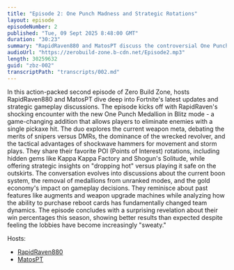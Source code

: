 ```yaml
---
title: "Episode 2: One Punch Madness and Strategic Rotations"
layout: episode
episodeNumber: 2
published: "Tue, 09 Sept 2025 8:48:00 GMT"
duration: "30:23"
summary: "RapidRaven880 and MatosPT discuss the controversial One Punch Medallion in Blitz, analyze the current weapon meta and POI strategies, and explore how recent changes to boons, gold economy, and matchmaking have made Fortnite more challenging but rewarding this season."
audioUrl: "https://zerobuild-zone.b-cdn.net/Episode2.mp3"
length: 30259632
guid: "zbz-002"
transcriptPath: "transcripts/002.md"
---
```


In this action-packed second episode of Zero Build Zone, hosts RapidRaven880 and MatosPT dive deep into Fortnite's latest updates and strategic gameplay discussions. The episode kicks off with RapidRaven's shocking encounter with the new One Punch Medallion in Blitz mode - a game-changing addition that allows players to eliminate enemies with a single pickaxe hit.
The duo explores the current weapon meta, debating the merits of snipers versus DMRs, the dominance of the wrecked revolver, and the tactical advantages of shockwave hammers for movement and storm plays. They share their favorite POI (Points of Interest) rotations, including hidden gems like Kappa Kappa Factory and Shogun's Solitude, while offering strategic insights on "dropping hot" versus playing it safe on the outskirts.
The conversation evolves into discussions about the current boon system, the removal of medallions from unranked modes, and the gold economy's impact on gameplay decisions. They reminisce about past features like augments and weapon upgrade machines while analyzing how the ability to purchase reboot cards has fundamentally changed team dynamics. The episode concludes with a surprising revelation about their win percentages this season, showing better results than expected despite feeling the lobbies have become increasingly "sweaty."

Hosts:
- [RapidRaven880](https://fortnitetracker.com/profile/all/RapidRaven880%20YT)
- [MatosPT](https://fortnitetracker.com/profile/all/psn(MatosPT))
